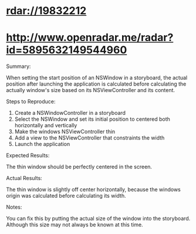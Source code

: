 # <rdar://19832212>
# <http://www.openradar.me/radar?id=5895632149544960>

Summary:

When setting the start position of an NSWindow in a storyboard, the
actual position after launching the application is calculated before
calculating the actually window's size based on its NSViewController and
its content.

Steps to Reproduce:

1. Create a NSWindowController in a storyboard
2. Select the NSWindow and set its initial position to centered both
   horizontally and vertically
3. Make the windows NSViewController thin
4. Add a view to the NSViewController that constraints the width
5. Launch the application

Expected Results:

The thin window should be perfectly centered in the screen.

Actual Results:

The thin window is slightly off center horizontally, because the windows
origin was calculated before calculating its width.

Notes:

You can fix this by putting the actual size of the window into the
storyboard. Although this size may not always be known at this time.
